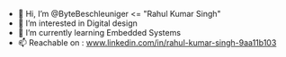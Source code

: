 - 👋 Hi, I’m @ByteBeschleuniger <= "Rahul Kumar Singh"
- 👀 I’m interested in Digital design
- 🌱 I’m currently learning Embedded Systems
- 📫 Reachable on : www.linkedin.com/in/rahul-kumar-singh-9aa11b103

<!---
ByteBeschleuniger/ByteBeschleuniger is a ✨ special ✨ repository because its `README.md` (this file) appears on your GitHub profile.
You can click the Preview link to take a look at your changes.
--->
